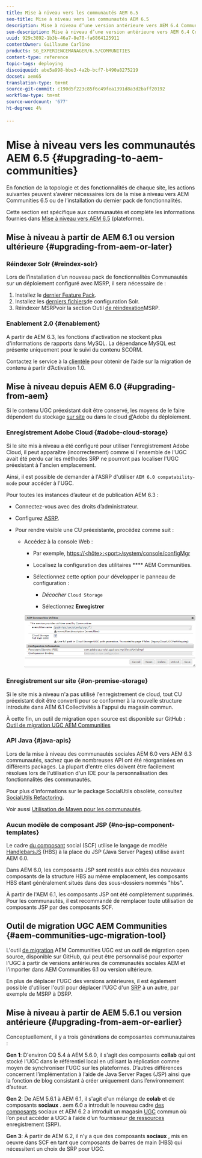 ```yaml
---
title: Mise à niveau vers les communautés AEM 6.5
seo-title: Mise à niveau vers les communautés AEM 6.5
description: Mise à niveau d’une version antérieure vers AEM 6.4 Communautés
seo-description: Mise à niveau d’une version antérieure vers AEM 6.4 Communautés
uuid: 929c3892-1b3b-46a7-8e70-fa6864125911
contentOwner: Guillaume Carlino
products: SG_EXPERIENCEMANAGER/6.5/COMMUNITIES
content-type: reference
topic-tags: deploying
discoiquuid: abe5a998-bbe3-4a2b-bcf7-b490a8275219
docset: aem65
translation-type: tm+mt
source-git-commit: c190d5f223c85f6c49fea1391d8a3d2baff20192
workflow-type: tm+mt
source-wordcount: '677'
ht-degree: 4%

---
```



# Mise à niveau vers les communautés AEM 6.5 {#upgrading-to-aem-communities}

En fonction de la topologie et des fonctionnalités de chaque site, les actions suivantes peuvent s’avérer nécessaires lors de la mise à niveau vers AEM Communities 6.5 ou de l’installation du dernier pack de fonctionnalités.

Cette section est spécifique aux communautés et complète les informations fournies dans [Mise à niveau vers AEM 6.5](/help/sites-deploying/upgrade.md) (plateforme).

## Mise à niveau à partir de AEM 6.1 ou version ultérieure {#upgrading-from-aem-or-later}

### Réindexer Solr {#reindex-solr}

Lors de l’installation d’un nouveau pack de fonctionnalités Communautés sur un déploiement configuré avec MSRP, il sera nécessaire de :

1. Installez le [dernier Feature Pack](/help/communities/deploy-communities.md#latestfeaturepack).
1. Installez les [derniers fichiers](/help/communities/msrp.md#upgrading)de configuration Solr.
1. Réindexer MSRPvoir la section Outil [de réindexation](/help/communities/msrp.md#msrp-reindex-tool)MSRP.

### Enablement 2.0 {#enablement}

A partir de AEM 6.3, les fonctions d&#39;activation ne stockent plus d&#39;informations de rapports dans MySQL. La dépendance MySQL est présente uniquement pour le suivi du contenu SCORM.

Contactez le service à la [clientèle](https://helpx.adobe.com/fr/marketing-cloud/contact-support.html) pour obtenir de l’aide sur la migration de contenu à partir d’Activation 1.0.

## Mise à niveau depuis AEM 6.0 {#upgrading-from-aem}

Si le contenu UGC préexistant doit être conservé, les moyens de le faire dépendent du stockage [sur site](#on-premise-storage) ou dans le cloud [d&#39;](#adobe-cloud-storage)Adobe du déploiement.

### Enregistrement Adobe Cloud {#adobe-cloud-storage}

Si le site mis à niveau a été configuré pour utiliser l&#39;enregistrement Adobe Cloud, il peut apparaître (incorrectement) comme si l&#39;ensemble de l&#39;UGC avait été perdu car les méthodes SRP ne pourront pas localiser l&#39;UGC préexistant à l&#39;ancien emplacement.

Ainsi, il est possible de demander à l&#39;ASRP d&#39;utiliser `AEM 6.0 compatability-mode` pour accéder à l&#39;UGC.

Pour toutes les instances d’auteur et de publication AEM 6.3 :

* Connectez-vous avec des droits d’administrateur.
* Configurez [ASRP](/help/communities/asrp.md).
* Pour rendre visible une CU préexistante, procédez comme suit :

   * Accédez à la console Web :

      * Par exemple, [https://&lt;hôte>:&lt;port>/system/console/configMgr](https://localhost:4502/system/console/configMgr)

      * Localisez la configuration des utilitaires **** AEM Communities.
      * Sélectionnez cette option pour développer le panneau de configuration :

         * *Décocher* `Cloud Storage`

         * Sélectionnez **Enregistrer**

      ![utilitaires](assets/utilities.png)


### Enregistrement sur site {#on-premise-storage}

Si le site mis à niveau n&#39;a pas utilisé l&#39;enregistrement de cloud, tout CU préexistant doit être converti pour se conformer à la nouvelle structure introduite dans AEM 6.1 Collectivités à l&#39;appui du magasin commun.

À cette fin, un outil de migration open source est disponible sur GitHub :
[Outil de migration UGC AEM Communities](https://github.com/Adobe-Marketing-Cloud/communities-ugc-migration)

### API Java {#java-apis}

Lors de la mise à niveau des communautés sociales AEM 6.0 vers AEM 6.3 communautés, sachez que de nombreuses API ont été réorganisées en différents packages. La plupart d&#39;entre elles doivent être facilement résolues lors de l&#39;utilisation d&#39;un IDE pour la personnalisation des fonctionnalités des communautés.

Pour plus d’informations sur le package SocialUtils obsolète, consultez [SocialUtils Refactoring](/help/communities/socialutils.md).

Voir aussi [Utilisation de Maven pour les communautés](/help/communities/maven.md).

### Aucun modèle de composant JSP {#no-jsp-component-templates}

Le cadre [du composant](/help/communities/scf.md) social (SCF) utilise le langage de modèle [HandlebarsJS](https://www.handlebarsjs.com/) (HBS) à la place du JSP (Java Server Pages) utilisé avant AEM 6.0.

Dans AEM 6.0, les composants JSP sont restés aux côtés des nouveaux composants de la structure HBS au même emplacement, les composants HBS étant généralement situés dans des sous-dossiers nommés &quot;hbs&quot;.

À partir de l&#39;AEM 6.1, les composants JSP ont été complètement supprimés. Pour les communautés, il est recommandé de remplacer toute utilisation de composants JSP par des composants SCF.

## Outil de migration UGC AEM Communities {#aem-communities-ugc-migration-tool}

L&#39;outil [de migration](https://github.com/Adobe-Marketing-Cloud/communities-ugc-migration) AEM Communities UGC est un outil de migration open source, disponible sur GitHub, qui peut être personnalisé pour exporter l&#39;UGC à partir de versions antérieures de communautés sociales AEM et l&#39;importer dans AEM Communities 6.1 ou version ultérieure.

En plus de déplacer l&#39;UGC des versions antérieures, il est également possible d&#39;utiliser l&#39;outil pour déplacer l&#39;UGC d&#39;un [SRP](/help/communities/working-with-srp.md) à un autre, par exemple de MSRP à DSRP.

## Mise à niveau à partir de AEM 5.6.1 ou version antérieure {#upgrading-from-aem-or-earlier}

Conceptuellement, il y a trois générations de composantes communautaires :

**Gen 1**: D&#39;environ CQ 5.4 à AEM 5.6.0, il s&#39;agit des composants **collab** qui ont stocké l&#39;UGC dans le référentiel local en utilisant la réplication comme moyen de synchroniser l&#39;UGC sur les plateformes. D’autres différences concernent l’implémentation à l’aide de Java Server Pages (JSP) ainsi que la fonction de blog consistant à créer uniquement dans l’environnement d’auteur.

**Gen 2**: De AEM 5.6.1 à AEM 6.1, il s&#39;agit d&#39;un mélange de **colab** et de composants **sociaux** . aem 6.0 a introduit le nouveau cadre [des composants](/help/communities/scf.md) sociaux et AEM 6.2 a introduit un magasin [UGC](/help/communities/working-with-srp.md) commun où l’on peut accéder à UGC à l’aide d’un fournisseur [de ressources](/help/communities/srp.md) enregistrement (SRP).

**Gen 3**: À partir de AEM 6.2, il n&#39;y a que des composants **sociaux** , mis en oeuvre dans SCF en tant que composants de barres de main (HBS) qui nécessitent un choix de SRP pour UGC.
